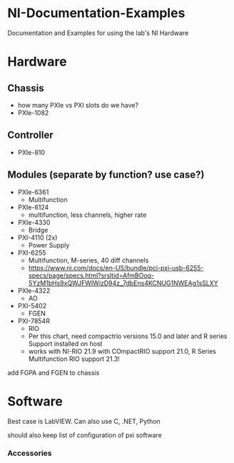 # NI-Documentation-Examples
Documentation and Examples for using the lab's NI Hardware 

# Hardware
## Chassis
- how many PXIe vs PXI slots do we have?
- PXIe-1082
## Controller
- PXIe-810
## Modules (separate by function? use case?)
- PXIe-6361
    - Multifunction
- PXIe-6124
    - multifunction, less channels, higher rate
- PXIe-4330
    - Bridge
- PXI-4110 (2x)
    - Power Supply
- PXI-6255
    - Multifunction, M-series, 40 diff channels
    - https://www.ni.com/docs/en-US/bundle/pci-pxi-usb-6255-specs/page/specs.html?srsltid=AfmBOoq-5YzM1bHs9xQWJFWIWizD94z_7dbEns4KCNUG1NWEAg1sSLXY
- PXIe-4322
    - AO
- PXI-5402
    - FGEN
- PXI-7854R
    - RIO
    - Per this chart, need compactrio versions 15.0 and later and R series Support installed on host
    - works with NI-RIO 21.9 with COmpactRIO support 21.0, R Series Multifunction RIO support 21.3!


add FGPA and FGEN to chassis

# Software
Best case is LabVIEW. Can also use C, .NET, Python

should also keep list of configuration of pxi software

### Accessories


